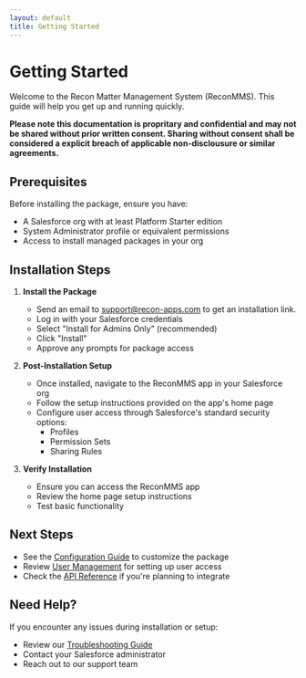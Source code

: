 ```yaml
---
layout: default
title: Getting Started
---
```


# Getting Started

Welcome to the Recon Matter Management System (ReconMMS). This guide will help you get up and running quickly. 

**Please note this documentation is propritary and confidential and may not be shared without prior written consent.
Sharing without consent shall be considered a explicit breach of applicable non-disclousure or similar agreements.**

## Prerequisites

Before installing the package, ensure you have:
- A Salesforce org with at least Platform Starter edition
- System Administrator profile or equivalent permissions
- Access to install managed packages in your org

## Installation Steps

1. **Install the Package**
   - Send an email to support@recon-apps.com to get an installation link. 
   - Log in with your Salesforce credentials
   - Select "Install for Admins Only" (recommended)
   - Click "Install"
   - Approve any prompts for package access

2. **Post-Installation Setup**
   - Once installed, navigate to the ReconMMS app in your Salesforce org
   - Follow the setup instructions provided on the app's home page
   - Configure user access through Salesforce's standard security options:
     - Profiles
     - Permission Sets
     - Sharing Rules

3. **Verify Installation**
   - Ensure you can access the ReconMMS app
   - Review the home page setup instructions
   - Test basic functionality

## Next Steps

- See the [Configuration Guide](/pages/configuration) to customize the package
- Review [User Management](/pages/user-management) for setting up user access
- Check the [API Reference](/pages/api-reference) if you're planning to integrate

## Need Help?

If you encounter any issues during installation or setup:
- Review our [Troubleshooting Guide](/pages/troubleshooting)
- Contact your Salesforce administrator
- Reach out to our support team
